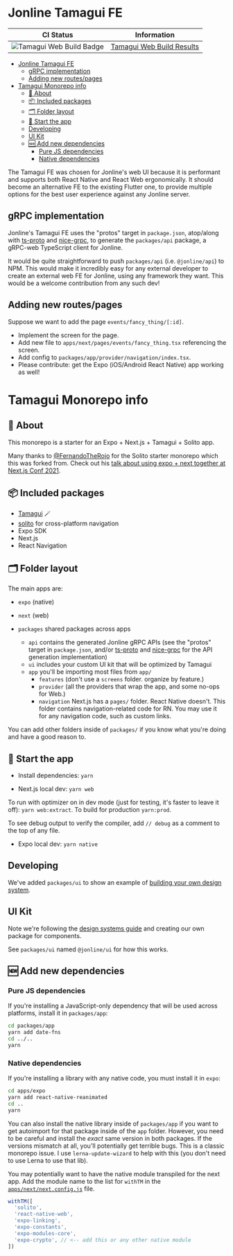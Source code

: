 # Jonline Tamagui FE

| CI Status                                                                                                    | Information                                                                                         |
| ------------------------------------------------------------------------------------------------------------ | --------------------------------------------------------------------------------------------------- |
| ![Tamagui Web Build Badge](https://github.com/jonlatane/jonline/actions/workflows/tamagui_web.yml/badge.svg) | [Tamagui Web Build Results](https://github.com/jonlatane/jonline/actions/workflows/tamagui_web.yml) |

- [Jonline Tamagui FE](#jonline-tamagui-fe)
  - [gRPC implementation](#grpc-implementation)
  - [Adding new routes/pages](#adding-new-routespages)
- [Tamagui Monorepo info](#tamagui-monorepo-info)
  - [🔦 About](#-about)
  - [📦 Included packages](#-included-packages)
  - [🗂 Folder layout](#-folder-layout)
  - [🏁 Start the app](#-start-the-app)
  - [Developing](#developing)
  - [UI Kit](#ui-kit)
  - [🆕 Add new dependencies](#-add-new-dependencies)
    - [Pure JS dependencies](#pure-js-dependencies)
    - [Native dependencies](#native-dependencies)

The Tamagui FE was chosen for Jonline's web UI because it is performant and supports
both React Native and React Web ergonomically. It should become an alternative FE to the
existing Flutter one, to provide multiple options for the best user experience against any
Jonline server.

## gRPC implementation
Jonline's Tamagui FE uses the "protos" target in `package.json`, atop/along with
[ts-proto](https://github.com/stephenh/ts-proto) and [nice-grpc](https://github.com/deeplay-io/nice-grpc),
to generate the `packages/api` package, a gRPC-web TypeScript client for Jonline.

It would be quite straightforward to push `packages/api` (i.e. `@jonline/api`) to NPM.
This would make it incredibly easy for any external developer to create an external web FE for Jonline,
using any framework they want. This would be a welcome contribution from any such dev!

## Adding new routes/pages
Suppose we want to add the page `events/fancy_thing/[:id]`.

* Implement the screen for the page.
* Add new file to `apps/next/pages/events/fancy_thing.tsx` referencing the screen.
* Add config to `packages/app/provider/navigation/index.tsx`.
* Please contribute: get the Expo (iOS/Android React Native) app working as well!

# Tamagui Monorepo info
## 🔦 About

This monorepo is a starter for an Expo + Next.js + Tamagui + Solito app.

Many thanks to [@FernandoTheRojo](https://twitter.com/fernandotherojo) for the Solito starter monorepo which this was forked from. Check out his [talk about using expo + next together at Next.js Conf 2021](https://www.youtube.com/watch?v=0lnbdRweJtA).

## 📦 Included packages

- [Tamagui](https://tamagui.dev) 🪄
- [solito](https://solito.dev) for cross-platform navigation
- Expo SDK
- Next.js
- React Navigation

## 🗂 Folder layout

The main apps are:

- `expo` (native)
- `next` (web)

- `packages` shared packages across apps
  - `api` contains the generated Jonline gRPC APIs (see the "protos" target in `package.json`, and/or [ts-proto](https://github.com/stephenh/ts-proto) and [nice-grpc](https://github.com/deeplay-io/nice-grpc) for the API generation implementation)
  - `ui` includes your custom UI kit that will be optimized by Tamagui
  - `app` you'll be importing most files from `app/`
    - `features` (don't use a `screens` folder. organize by feature.)
    - `provider` (all the providers that wrap the app, and some no-ops for Web.)
    - `navigation` Next.js has a `pages/` folder. React Native doesn't. This folder contains navigation-related code for RN. You may use it for any navigation code, such as custom links.

You can add other folders inside of `packages/` if you know what you're doing and have a good reason to.

## 🏁 Start the app

- Install dependencies: `yarn`

- Next.js local dev: `yarn web`

To run with optimizer on in dev mode (just for testing, it's faster to leave it off): `yarn web:extract`. To build for production `yarn:prod`.

To see debug output to verify the compiler, add `// debug` as a comment to the top of any file.

- Expo local dev: `yarn native`


## Developing

We've added `packages/ui` to show an example of [building your own design system](https://tamagui.dev/docs/guides/design-systems).

## UI Kit

Note we're following the [design systems guide](https://tamagui.dev/docs/guides/design-systems) and creating our own package for components.

See `packages/ui` named `@jonline/ui` for how this works.

## 🆕 Add new dependencies

### Pure JS dependencies

If you're installing a JavaScript-only dependency that will be used across platforms, install it in `packages/app`:

```sh
cd packages/app
yarn add date-fns
cd ../..
yarn
```

### Native dependencies

If you're installing a library with any native code, you must install it in `expo`:

```sh
cd apps/expo
yarn add react-native-reanimated
cd ..
yarn
```

You can also install the native library inside of `packages/app` if you want to get autoimport for that package inside of the `app` folder. However, you need to be careful and install the _exact_ same version in both packages. If the versions mismatch at all, you'll potentially get terrible bugs. This is a classic monorepo issue. I use `lerna-update-wizard` to help with this (you don't need to use Lerna to use that lib).

You may potentially want to have the native module transpiled for the next app. Add the module name to the list for `withTM` in the [`apps/next/next.config.js`](apps/next/next.config.js#L47) file.

```ts
withTM([
  'solito',
  'react-native-web',
  'expo-linking',
  'expo-constants',
  'expo-modules-core',
  'expo-crypto', // <-- add this or any other native module
])
```
